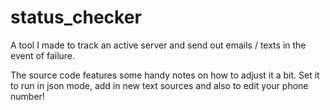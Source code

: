 status_checker
==============

A tool I made to track an active server and send out emails / texts in the event of failure.

The source code features some handy notes on how to adjust it a bit. Set it to run in json mode, add in new text sources
and also to edit your phone number!
